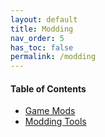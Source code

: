 ```yaml
---
layout: default
title: Modding
nav_order: 5
has_toc: false
permalink: /modding
---
```


<!-- 
{: .note }
> {: .opaque }
> 
>
> 
-->

<div class="w3-card">
<div class="w3-container">
<h4>Table of Contents</h4>
<ul>
<li><a class="text-delta" href="/modding/mods">Game Mods</a></li>
<li><a class="text-delta" href="/modding/toolss">Modding Tools</a></li>
</ul>
</div>
</div>
